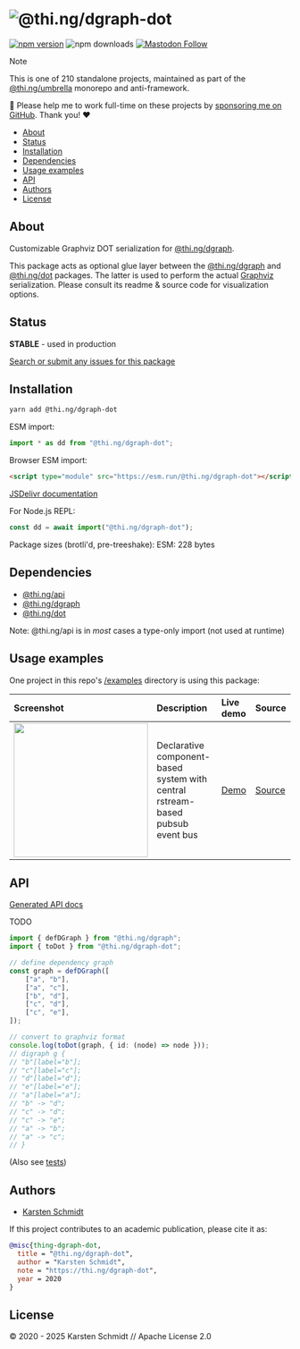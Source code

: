 <!-- This file is generated - DO NOT EDIT! -->
<!-- Please see: https://github.com/thi-ng/umbrella/blob/develop/CONTRIBUTING.md#changes-to-readme-files -->
# ![@thi.ng/dgraph-dot](https://raw.githubusercontent.com/thi-ng/umbrella/develop/assets/banners/thing-dgraph-dot.svg?9e975615)

[![npm version](https://img.shields.io/npm/v/@thi.ng/dgraph-dot.svg)](https://www.npmjs.com/package/@thi.ng/dgraph-dot)
![npm downloads](https://img.shields.io/npm/dm/@thi.ng/dgraph-dot.svg)
[![Mastodon Follow](https://img.shields.io/mastodon/follow/109331703950160316?domain=https%3A%2F%2Fmastodon.thi.ng&style=social)](https://mastodon.thi.ng/@toxi)

> [!NOTE]
> This is one of 210 standalone projects, maintained as part
> of the [@thi.ng/umbrella](https://github.com/thi-ng/umbrella/) monorepo
> and anti-framework.
>
> 🚀 Please help me to work full-time on these projects by [sponsoring me on
> GitHub](https://github.com/sponsors/postspectacular). Thank you! ❤️

- [About](#about)
- [Status](#status)
- [Installation](#installation)
- [Dependencies](#dependencies)
- [Usage examples](#usage-examples)
- [API](#api)
- [Authors](#authors)
- [License](#license)

## About

Customizable Graphviz DOT serialization for [@thi.ng/dgraph](https://github.com/thi-ng/umbrella/tree/develop/packages/dgraph).

This package acts as optional glue layer between the
[@thi.ng/dgraph](https://github.com/thi-ng/umbrella/tree/develop/packages/dgraph)
and
[@thi.ng/dot](https://github.com/thi-ng/umbrella/tree/develop/packages/dot)
packages. The latter is used to perform the actual
[Graphviz](https://graphviz.org) serialization. Please consult its
readme & source code for visualization options.

## Status

**STABLE** - used in production

[Search or submit any issues for this package](https://github.com/thi-ng/umbrella/issues?q=%5Bdgraph-dot%5D+in%3Atitle)

## Installation

```bash
yarn add @thi.ng/dgraph-dot
```

ESM import:

```ts
import * as dd from "@thi.ng/dgraph-dot";
```

Browser ESM import:

```html
<script type="module" src="https://esm.run/@thi.ng/dgraph-dot"></script>
```

[JSDelivr documentation](https://www.jsdelivr.com/)

For Node.js REPL:

```js
const dd = await import("@thi.ng/dgraph-dot");
```

Package sizes (brotli'd, pre-treeshake): ESM: 228 bytes

## Dependencies

- [@thi.ng/api](https://github.com/thi-ng/umbrella/tree/develop/packages/api)
- [@thi.ng/dgraph](https://github.com/thi-ng/umbrella/tree/develop/packages/dgraph)
- [@thi.ng/dot](https://github.com/thi-ng/umbrella/tree/develop/packages/dot)

Note: @thi.ng/api is in _most_ cases a type-only import (not used at runtime)

## Usage examples

One project in this repo's
[/examples](https://github.com/thi-ng/umbrella/tree/develop/examples)
directory is using this package:

| Screenshot                                                                                                                | Description                                                                    | Live demo                                                | Source                                                                                |
|:--------------------------------------------------------------------------------------------------------------------------|:-------------------------------------------------------------------------------|:---------------------------------------------------------|:--------------------------------------------------------------------------------------|
| <img src="https://raw.githubusercontent.com/thi-ng/umbrella/develop/assets/examples/rstream-system-bus.png" width="240"/> | Declarative component-based system with central rstream-based pubsub event bus | [Demo](https://demo.thi.ng/umbrella/rstream-system-bus/) | [Source](https://github.com/thi-ng/umbrella/tree/develop/examples/rstream-system-bus) |

## API

[Generated API docs](https://docs.thi.ng/umbrella/dgraph-dot/)

TODO

```ts
import { defDGraph } from "@thi.ng/dgraph";
import { toDot } from "@thi.ng/dgraph-dot";

// define dependency graph
const graph = defDGraph([
    ["a", "b"],
    ["a", "c"],
    ["b", "d"],
    ["c", "d"],
    ["c", "e"],
]);

// convert to graphviz format
console.log(toDot(graph, { id: (node) => node }));
// digraph g {
// "b"[label="b"];
// "c"[label="c"];
// "d"[label="d"];
// "e"[label="e"];
// "a"[label="a"];
// "b" -> "d";
// "c" -> "d";
// "c" -> "e";
// "a" -> "b";
// "a" -> "c";
// }
```

(Also see
[tests](https://github.com/thi-ng/umbrella/blob/develop/packages/dgraph-dot/test/index.ts))

## Authors

- [Karsten Schmidt](https://thi.ng)

If this project contributes to an academic publication, please cite it as:

```bibtex
@misc{thing-dgraph-dot,
  title = "@thi.ng/dgraph-dot",
  author = "Karsten Schmidt",
  note = "https://thi.ng/dgraph-dot",
  year = 2020
}
```

## License

&copy; 2020 - 2025 Karsten Schmidt // Apache License 2.0
